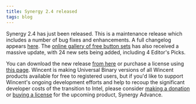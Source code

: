 ```yaml
---
title: Synergy 2.4 released
tags: blog
---
```


Synergy 2.4 has just been released. This is a maintenance release which includes a number of bug fixes and enhancements. A full changelog appears [here](http://www.wincent.com/a/products/synergy-classic/history/). The [online gallery of free button sets](http://www.wincent.com/a/products/synergy-classic/buttons/) has also received a massive update, with 24 new sets being added, including 4 Editor's Picks.

You can download the new release [from here](http://www.wincent.com/download.php?item=Synergy.dmg) or purchase a license using [this page](https://secure.wincent.com/a/products/synergy-classic/purchase/). Wincent is making Universal Binary versions of all Wincent products available for free to registered users, but if you'd like to support Wincent's ongoing development efforts and help to recoup the significant developer costs of the transition to Intel, please consider [making a donation](https://secure.wincent.com/a/products/synergy-classic/donate/) or [buying a license](https://secure.wincent.com/a/products/synergy-advance/purchase/) for the upcoming product, Synergy Advance.
